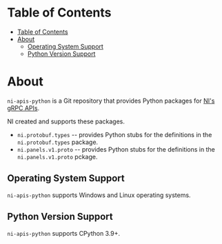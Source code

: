 # Table of Contents

- [Table of Contents](#table-of-contents)
- [About](#about)
  - [Operating System Support](#operating-system-support)
  - [Python Version Support](#python-version-support)

# About

`ni-apis-python` is a Git repository that provides Python packages for [NI's gRPC APIs](https://github.com/ni/ni-apis).

NI created and supports these packages.

- `ni.protobuf.types` -- provides Python stubs for the definitions in the `ni.protobuf.types` package.
- `ni.panels.v1.proto` -- provides Python stubs for the definitions in the `ni.panels.v1.proto` pckage.

## Operating System Support

`ni-apis-python` supports Windows and Linux operating systems.

## Python Version Support

`ni-apis-python` supports CPython 3.9+.

